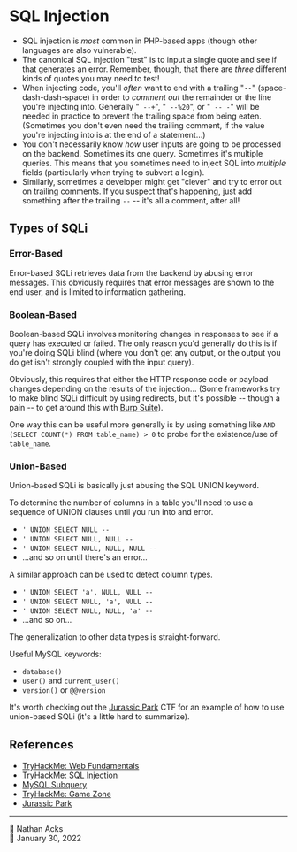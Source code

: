 # SQL Injection

* SQL injection is *most* common in PHP-based apps (though other languages are also vulnerable).
* The canonical SQL injection "test" is to input a single quote and see if that generates an error. Remember, though, that there are *three* different kinds of quotes you may need to test!
* When injecting code, you'll *often* want to end with a trailing "` -- `" (space-dash-dash-space) in order to *comment out* the remainder or the line you're injecting into. Generally "` --+`", "` --%20`", or "` -- -`" will be needed in practice to prevent the trailing space from being eaten. (Sometimes you don't even need the trailing comment, if the value you're injecting into is at the end of a statement...)
* You don't necessarily know *how* user inputs are going to be processed on the backend. Sometimes its one query. Sometimes it's multiple queries. This means that you sometimes need to inject SQL into *multiple* fields (particularly when trying to subvert a login).
* Similarly, sometimes a developer might get "clever" and try to error out on trailing comments. If you suspect that's happening, just add something after the trailing ` -- ` -- it's all a comment, after all!

## Types of SQLi

### Error-Based

Error-based SQLi retrieves data from the backend by abusing error messages. This obviously requires that error messages are shown to the end user, and is limited to information gathering.

### Boolean-Based

Boolean-based SQLi involves monitoring changes in responses to see if a query has executed or failed. The only reason you'd generally do this is if you're doing SQLi blind (where you don't get any output, or the output you do get isn't strongly coupled with the input query).

Obviously, this requires that either the HTTP response code or payload changes depending on the results of the injection... (Some frameworks try to make blind SQLi difficult by using redirects, but it's possible -- though a pain -- to get around this with [Burp Suite](burp-suite.md)).

One way this can be useful more generally is by using something like `AND (SELECT COUNT(*) FROM table_name) > 0` to probe for the existence/use of `table_name`.

### Union-Based

Union-based SQLi is basically just abusing the SQL UNION keyword.

To determine the number of columns in a table you'll need to use a sequence of UNION clauses until you run into and error.

* `' UNION SELECT NULL -- `
* `' UNION SELECT NULL, NULL -- `
* `' UNION SELECT NULL, NULL, NULL -- `
* ...and so on until there's an error...

A similar approach can be used to detect column types.

* `' UNION SELECT 'a', NULL, NULL -- `
* `' UNION SELECT NULL, 'a', NULL -- `
* `' UNION SELECT NULL, NULL, 'a' -- `
* ...and so on...

The generalization to other data types is straight-forward.

Useful MySQL keywords:

* `database()`
* `user()` and `current_user()`
* `version()` or `@@version`

It's worth checking out the [Jurassic Park](tryhackme-jurassic-park.md) CTF for an example of how to use union-based SQLi (it's a little hard to summarize).

## References

* [TryHackMe: Web Fundamentals](tryhackme-web-fundamentals.md)
* [TryHackMe: SQL Injection](tryhackme-sql-injection.md)
* [MySQL Subquery](https://www.mysqltutorial.org/mysql-subquery/)
* [TryHackMe: Game Zone](tryhackme-game-zone.md)
* [Jurassic Park](tryhackme-jurassic-park.md)

- - - -

👤 Nathan Acks  
📅 January 30, 2022
